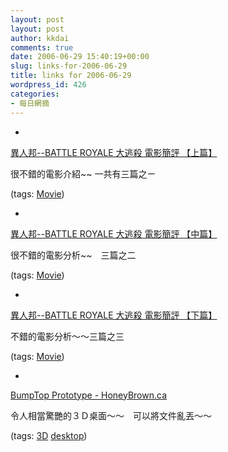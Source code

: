 ```yaml
---
layout: post
layout: post
author: kkdai
comments: true
date: 2006-06-29 15:40:19+00:00
slug: links-for-2006-06-29
title: links for 2006-06-29
wordpress_id: 426
categories:
- 每日網摘
---
```



	
  * 
		

[異人邦--BATTLE ROYALE 大逃殺 電影簡評 【上篇】](http://www.youvegotblogs.com/post/1/1209)


		

很不錯的電影介紹~~ 一共有三篇之ㄧ


		

(tags: [Movie](http://del.icio.us/kkdai/Movie))


	

	
  * 
		

[異人邦--BATTLE ROYALE 大逃殺 電影簡評 【中篇】](http://www.youvegotblogs.com/post/1/1212)


		

很不錯的電影分析~~　三篇之二


		

(tags: [Movie](http://del.icio.us/kkdai/Movie))


	

	
  * 
		

[異人邦--BATTLE ROYALE 大逃殺 電影簡評 【下篇】](http://www.youvegotblogs.com/post/1/1217)


		

不錯的電影分析～～三篇之三


		

(tags: [Movie](http://del.icio.us/kkdai/Movie))


	

	
  * 
		

[BumpTop Prototype - HoneyBrown.ca](http://honeybrown.ca/Pubs/BumpTop.html)


		

令人相當驚艷的３Ｄ桌面～～　可以將文件亂丟～～


		

(tags: [3D](http://del.icio.us/kkdai/3D) [desktop](http://del.icio.us/kkdai/desktop))


	


